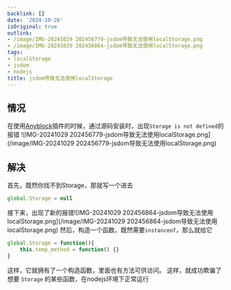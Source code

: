 ```yaml
---
backlink: []
date: '2024-10-26'
isOriginal: true
outlink:
- /image/IMG-20241029 202456779-jsdom导致无法使用localStorage.png
- /image/IMG-20241029 202456864-jsdom导致无法使用localStorage.png
tags:
- localStorage
- jsdom
- nodejs
title: jsdom导致无法使用localStorage
---
```

## 情况
在使用[Anyblock](Anyblock)插件的时候，通过源码安装时，出现`Storage is not defined`的报错
![IMG-20241029 202456779-jsdom导致无法使用localStorage.png](/image/IMG-20241029 202456779-jsdom导致无法使用localStorage.png)
## 解决
首先，既然你找不到Storage，那就写一个进去
```js
global.Storage = null
```
接下来，出现了新的报错![IMG-20241029 202456864-jsdom导致无法使用localStorage.png](/image/IMG-20241029 202456864-jsdom导致无法使用localStorage.png)
然后，构造一个函数，既然需要`instanceof`，那么就给它
```js
global.Storage = function(){
    this.temp_method = function() {}
}
```
这样，它就拥有了一个构造函数，里面也有方法可供访问。
这样，就成功欺骗了想要 `Storage` 的某些函数，在nodejs环境下正常运行